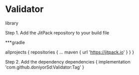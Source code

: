 # Validator
library

Step 1. Add the JitPack repository to your build file

***gradle

allprojects {
		repositories {
			...
			maven { url 'https://jitpack.io' }
		}
	}
  
  Step 2. Add the dependency
  dependencies {
	        implementation 'com.github.doniyorSd:Validator:Tag'
	}
